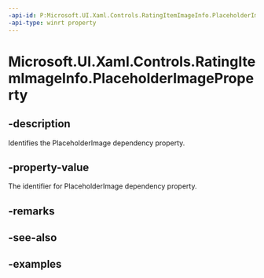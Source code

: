 ```yaml
---
-api-id: P:Microsoft.UI.Xaml.Controls.RatingItemImageInfo.PlaceholderImageProperty
-api-type: winrt property
---
```


<!-- Property syntax.
public DependencyProperty PlaceholderImageProperty { get; }
-->

# Microsoft.UI.Xaml.Controls.RatingItemImageInfo.PlaceholderImageProperty

## -description

Identifies the PlaceholderImage dependency property.

## -property-value

The identifier for PlaceholderImage dependency property.

## -remarks

## -see-also

## -examples

